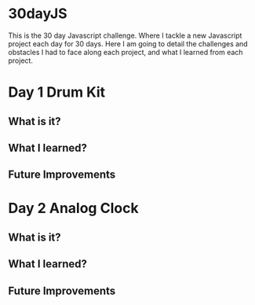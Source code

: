 # 30dayJS
This is the 30 day Javascript challenge. Where I tackle a new Javascript project each day for 30 days. Here I am going to detail the challenges and obstacles I had to face along each project, and what I learned from each project.

# Day 1 Drum Kit
## What is it?

## What I learned?

## Future Improvements

# Day 2 Analog Clock 

## What is it?

## What I learned?

## Future Improvements